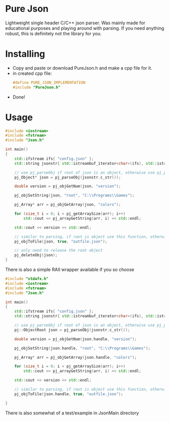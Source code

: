 # Pure Json

Lightweight single header C/C++ json parser. Was mainly made for educational purposes and playing around with parsing.
If you need anything robust, this is definitely not the library for you.


Installing
===========

* Copy and paste or download PureJson.h and make a cpp file for it.
* in created cpp file:
    ```cpp
    #define PURE_JSON_IMPLEMENTATION
    #include "PureJson.h"
    ```
* Done!


Usage
======

```cpp
#include <iostream>
#include <fstream>
#include "Json.h"

int main()
{
	std::ifstream ifs{ "config.json" };
	std::string jsonstr{ std::istreambuf_iterator<char>(ifs), std::istreambuf_iterator<char>() };

	// use pj_parseObj if root of json is an object, otherwise use pj_parseArray
	pj_Object* json = pj_parseObj(jsonstr.c_str());

	double version = pj_objGetNum(json, "version");

	pj_objSetString(json, "root", "C:\\Programs\\Games");

	pj_Array* arr = pj_objGetArray(json, "colors");

	for (size_t i = 0; i < pj_getArraySize(arr); i++)
		std::cout << pj_arrayGetString(arr, i) << std::endl;

	std::cout << version << std::endl;

	// similar to parsing, if root is object use this function, otherwise use pj_arrayToFile
	pj_objToFile(json, true, "outfile.json");

	// only need to release the root object
	pj_deleteObj(json);
}
```

There is also a simple RAII wrapper available if you so choose

```cpp
#include "stdafx.h"
#include <iostream>
#include <fstream>
#include "Json.h"

int main()
{
	std::ifstream ifs{ "config.json" };
	std::string jsonstr{ std::istreambuf_iterator<char>(ifs), std::istreambuf_iterator<char>() };

	// use pj_parseObj if root of json is an object, otherwise use pj_parseArray
	pj::ObjectRoot json = pj_parseObj(jsonstr.c_str());

	double version = pj_objGetNum(json.handle, "version");

	pj_objSetString(json.handle, "root", "C:\\Programs\\Games");

	pj_Array* arr = pj_objGetArray(json.handle, "colors");

	for (size_t i = 0; i < pj_getArraySize(arr); i++)
		std::cout << pj_arrayGetString(arr, i) << std::endl;

	std::cout << version << std::endl;

	// similar to parsing, if root is object use this function, otherwise use pj_arrayToFile
	pj_objToFile(json.handle, true, "outfile.json");

}
```
 There is also somewhat of a test/example in JsonMain directory
 